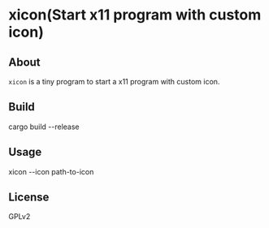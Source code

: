 # xicon(Start x11 program with custom icon)

## About

`xicon` is a tiny program to start a x11 program with custom icon.

## Build

cargo build --release

## Usage

xicon --icon path-to-icon <command and args>

## License

GPLv2
